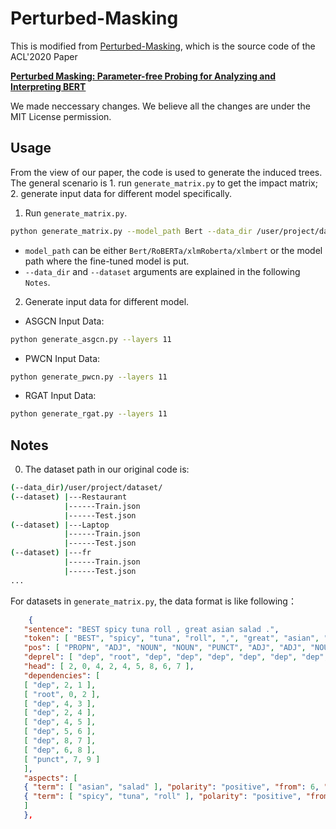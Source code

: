 # Perturbed-Masking

This is modified from [Perturbed-Masking](https://github.com/LividWo/Perturbed-Masking), which is the source code of the ACL'2020 Paper

[**Perturbed Masking: Parameter-free Probing for Analyzing and Interpreting BERT**](https://arxiv.org/abs/2004.14786)

We made neccessary changes. We believe all the changes are under the MIT License permission.

## Usage

From the view of our paper, the code is used to generate the induced trees. The general scenario is 1. run `generate_matrix.py` to get the impact matrix; 2. generate input data for different model specifically.

1. Run `generate_matrix.py`.

```bash
python generate_matrix.py --model_path Bert --data_dir /user/project/dataset/ --dataset Restaurant
```

- `model_path` can be either `Bert/RoBERTa/xlmRoberta/xlmbert` or the model path where the fine-tuned model is put.
- `--data_dir` and `--dataset` arguments are explained in the following `Notes`.

2. Generate input data for different model.

- ASGCN Input Data:

```bash
python generate_asgcn.py --layers 11
```

- PWCN Input Data:

```bash
python generate_pwcn.py --layers 11
```

- RGAT Input Data:

```bash
python generate_rgat.py --layers 11
```

## Notes

0. The dataset path in our original code is:

```bash
(--data_dir)/user/project/dataset/
(--dataset) |---Restaurant
            |------Train.json
            |------Test.json
(--dataset) |---Laptop
            |------Train.json
            |------Test.json
(--dataset) |---fr
            |------Train.json
            |------Test.json
...
```

For datasets in `generate_matrix.py`, the data format is like following：

```json
    {
   "sentence": "BEST spicy tuna roll , great asian salad .",
   "token": [ "BEST", "spicy", "tuna", "roll", ",", "great", "asian", "salad", "." ],
   "pos": [ "PROPN", "ADJ", "NOUN", "NOUN", "PUNCT", "ADJ", "ADJ", "NOUN", "PUNCT" ],
   "deprel": [ "dep", "root", "dep", "dep", "dep", "dep", "dep", "dep", "punct" ],
   "head": [ 2, 0, 4, 2, 4, 5, 8, 6, 7 ],
   "dependencies": [
   [ "dep", 2, 1 ],
   [ "root", 0, 2 ],
   [ "dep", 4, 3 ],
   [ "dep", 2, 4 ],
   [ "dep", 4, 5 ],
   [ "dep", 5, 6 ],
   [ "dep", 8, 7 ],
   [ "dep", 6, 8 ],
   [ "punct", 7, 9 ]
   ],
   "aspects": [
   { "term": [ "asian", "salad" ], "polarity": "positive", "from": 6, "to": 8 },
   { "term": [ "spicy", "tuna", "roll" ], "polarity": "positive", "from": 1, "to": 4 }
   ]
   },
```
